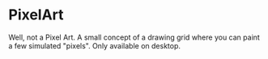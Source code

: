# PixelArt

Well, not a Pixel Art.
A small concept of a drawing grid where you can paint a few simulated "pixels". 
Only available on desktop.
